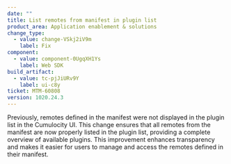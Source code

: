 ```yaml
---
date: ""
title: List remotes from manifest in plugin list
product_area: Application enablement & solutions
change_type:
  - value: change-VSkj2iV9m
    label: Fix
component:
  - value: component-0UgqXH1Ys
    label: Web SDK
build_artifact:
  - value: tc-pjJiURv9Y
    label: ui-c8y
ticket: MTM-60808
version: 1020.24.3
---
```

Previously, remotes defined in the manifest were not displayed in the plugin list in the Cumulocity UI. This change ensures that all remotes from the manifest are now properly listed in the plugin list, providing a complete overview of available plugins. This improvement enhances transparency and makes it easier for users to manage and access the remotes defined in their manifest.